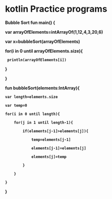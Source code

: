 # kotlin Practice programs

<B>Bubble Sort<B>
  fun main() { 

  var arrayOfElements=intArrayOf(1,12,4,3,20,6) 

var x=bubbleSort(arrayOfElements) 

for(i in 0 until arrayOfElements.size){ 

     println(arrayOfElements[i]) 

} 

} 

  

fun bubbleSort(elements:IntArray){ 

    var length=elements.size 

    var temp=0 

    for(i in 0 until length){ 

        for(j in 1 until length-1){ 

            if(elements[j-1]>elements[j]){ 

                temp=elements[j-1] 

                elements[j-1]=elements[j] 

                elements[j]=temp 

            } 

        } 

    } 

} 
